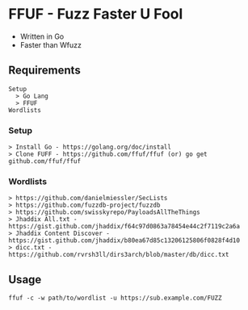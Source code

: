# FFUF - Fuzz Faster U Fool
* Written in Go
* Faster than Wfuzz
## Requirements
```
Setup
  > Go Lang
  > FFUF
Wordlists
```
### Setup
```
> Install Go - https://golang.org/doc/install
> Clone FUFF - https://github.com/ffuf/ffuf (or) go get github.com/ffuf/ffuf
```
### Wordlists
```
> https://github.com/danielmiessler/SecLists
> https://github.com/fuzzdb-project/fuzzdb
> https://github.com/swisskyrepo/PayloadsAllTheThings
> Jhaddix All.txt - https://gist.github.com/jhaddix/f64c97d0863a78454e44c2f7119c2a6a
> Jhaddix Content Discover - https://gist.github.com/jhaddix/b80ea67d85c13206125806f0828f4d10
> dicc.txt - https://github.com/rvrsh3ll/dirs3arch/blob/master/db/dicc.txt
```
## Usage
```
ffuf -c -w path/to/wordlist -u https://sub.example.com/FUZZ
```
